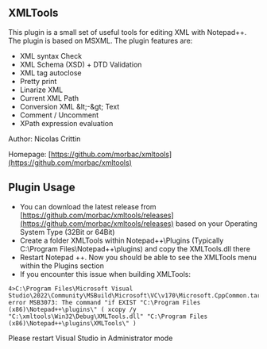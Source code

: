 XMLTools
--------
This plugin is a small set of useful tools for editing XML with Notepad++. The plugin is based on MSXML. The plugin features are:
- XML syntax Check
- XML Schema (XSD) + DTD Validation
- XML tag autoclose
- Pretty print
- Linarize XML
- Current XML Path
- Conversion XML &amp;lt;-&amp;gt; Text
- Comment / Uncomment
- XPath expression evaluation

Author: Nicolas Crittin

Homepage: [https://github.com/morbac/xmltools](https://github.com/morbac/xmltools)

Plugin Usage
------------
- You can download the latest release from [https://github.com/morbac/xmltools/releases](https://github.com/morbac/xmltools/releases) based on your Operating System Type (32Bit or 64Bit)
- Create a folder XMLTools within Notepad++\Plugins (Typically C:\Program Files\Notepad++\plugins\) and copy the XMLTools.dll there
- Restart Notepad ++. Now you should be able to see the XMLTools menu within the Plugins section 
- If you encounter this issue when building XMLTools:
```
4>C:\Program Files\Microsoft Visual Studio\2022\Community\MSBuild\Microsoft\VC\v170\Microsoft.CppCommon.targets(159,5): error MSB3073: The command "if EXIST "C:\Program Files (x86)\Notepad++\plugins\" ( xcopy /y "C:\xmltools\Win32\Debug\XMLTools.dll" "C:\Program Files (x86)\Notepad++\plugins\XMLTools\" )
```
Please restart Visual Studio in Administrator mode

